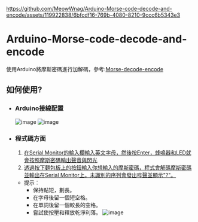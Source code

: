 
https://github.com/MeowWnag/Arduino-Morse-code-decode-and-encode/assets/119922838/6bfcdf16-769b-4080-8210-9ccc6b5343e3
# Arduino-Morse-code-decode-and-encode
使用Arduino將摩斯密碼進行加解碼，參考:[Morse-decode-encode](<https://www.tinkercad.com/things/5j9R1J0DAa9>)
## 如何使用?
* ### Arduino接線配置
  ![image](https://github.com/MeowWnag/Arduino-Morse-code-decode-and-encode/assets/119922838/a24e7ba3-05a4-4208-b9b7-a4c271881687)
  ![image](https://github.com/MeowWnag/Arduino-Morse-code-decode-and-encode/assets/119922838/ba63edcf-b494-4943-b8b7-5e93ab35944c)
* ### 程式碼方面
  1. [在Serial Monitor的輸入欄輸入英文字母，然後按Enter，蜂鳴器和LED就會按照摩斯密碼輸出聲音與閃光](<https://github.com/MeowWnag/Arduino-Morse-code-decode-and-encode/assets/119922838/db031d79-6b67-4ba0-b617-c905ba9fc719>)
  2. [透過按下麵包板上的按鈕輸入你想輸入的摩斯密碼，程式會解碼摩斯密碼並輸出在Serial Monitor上。未識別的序列會發出哔聲並顯示"?"。](<https://github.com/MeowWnag/Arduino-Morse-code-decode-and-encode/assets/119922838/51852873-ab4f-4f4b-9c68-2561f9ca08d8>)
  * 提示：
    * 保持點短，劃長。
    * 在字母後留一個短空格。
    * 在單詞後留一個較長的空格。
    * 嘗試使按壓和釋放乾淨利落。
  ![image](https://github.com/MeowWnag/Arduino-Morse-code-decode-and-encode/assets/119922838/eb417670-a2d7-4c62-aadd-bb264973aa33)










